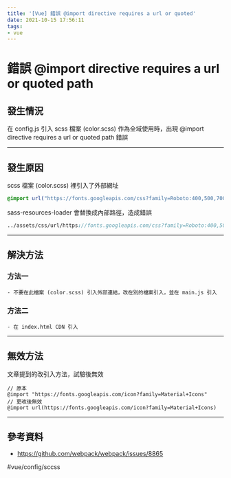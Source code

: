 ```yaml
---
title: '[Vue] 錯誤 @import directive requires a url or quoted'
date: 2021-10-15 17:56:11
tags:
- vue
---
```

# 錯誤 @import directive requires a url or quoted path
## 發生情況
在 config.js 引入 scss 檔案 (color.scss) 作為全域使用時，出現 @import directive requires a url or quoted path 錯誤

- - - -
## 發生原因
 scss 檔案 (color.scss) 裡引入了外部網址
```scss
@import url("https://fonts.googleapis.com/css?family=Roboto:400,500,700")
```

sass-resources-loader 會替換成內部路徑，造成錯誤
```scss
../assets/css/url/https://fonts.googleapis.com/css?family=Roboto:400,500,700
```

- - - -
## 解決方法
### 方法一
	- 不要在此檔案 (color.scss) 引入外部連結，改在別的檔案引入，並在 main.js 引入
### 方法二
	- 在 index.html CDN 引入

- - - -
## 無效方法
文章提到的改引入方法，試驗後無效
``` 
// 原本
@import "https://fonts.googleapis.com/icon?family=Material+Icons"
// 更改後無效
@import url(https://fonts.googleapis.com/icon?family=Material+Icons)
```

- - - -
## 參考資料
- https://github.com/webpack/webpack/issues/8865

#vue/config/sccss
